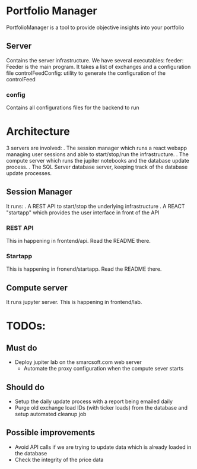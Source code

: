 # Portfolio Manager
PortfolioManager is a tool to provide objective insights into your portfolio
## Server
Contains the server infrastructure. We have several executables:
feeder: Feeder is the main program. It takes a list of exchanges and a configuration file
controlFeedConfig: utility to generate the configuration of the controlFeed
### config
Contains all configurations files for the backend to run

# Architecture
3 servers are involved:
. The session manager which runs a react webapp managing user sessions and able to start/stop/run the infrastructure.
. The compute server which runs the jupiter notebooks and the database update process.
. The SQL Server database server, keeping track of the database update processes.

## Session Manager
It runs:
. A REST API to start/stop the underlying infrastructure
. A REACT "startapp" which provides the user interface in front of the API
### REST API
This in happening in frontend/api. Read the README there.
### Startapp
This is happening in fronend/startapp. Read the README there.

## Compute server
It runs jupyter server.
This is happening in frontend/lab.



# TODOs:
## Must do
- Deploy jupiter lab on the smarcsoft.com web server
    - Automate the proxy configuration when the compute sever starts

## Should do
- Setup the daily update process with a report being emailed daily 
- Purge old exchange load IDs (with ticker loads) from the database and setup automated cleanup job

## Possible improvements
- Avoid API calls if we are trying to update data which is already loaded in the database
- Check the integrity of the price data
